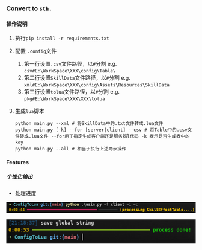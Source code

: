 ### Convert to `sth.`

#### 操作说明

1. 执行`pip install -r requirements.txt`
2. 配置 `.config`文件

   1. 第一行设置`.csv`文件路径，以`#`分割 e.g. `csv#E:\WorkSpace\XXX\config\Table\`
   2. 第二行设置`SkillData`文件路径，以`#`分割 e.g. `xml#E:\WorkSpace\XXX\config\Assets\Resources\SkillData`
   3. 第三行设置`tolua`文件路径，以`#`分割 e.g. `pkg#E:\WorkSpace\XXX\XXX\tolua`

3. 生成`lua`脚本

    ```shell
    python main.py --xml # 将SkillData中的.txt文件转成.lua文件
    python main.py [-k] --for [server|client] --csv # 将Table中的.csv文件转成.lua文件 --for用于指定生成客户端还是服务器l代码 -k 表示是否生成表中的key
    python main.py --all # 相当于执行上述两步操作
    ```

#### Features

##### 个性化输出

* 处理进度

![progress-print-1](.\docs\progress-print-1.png)

![progress-print-2](.\docs\progress-print-2.png)
